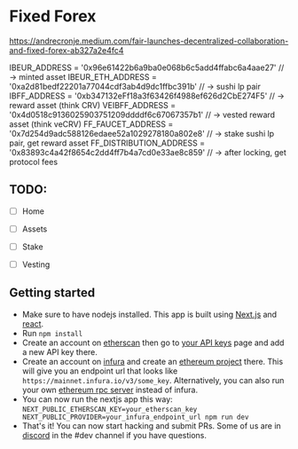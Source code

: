 # Fixed Forex
https://andrecronje.medium.com/fair-launches-decentralized-collaboration-and-fixed-forex-ab327a2e4fc4

IBEUR_ADDRESS = '0x96e61422b6a9ba0e068b6c5add4ffabc6a4aae27'             // -> minted asset
IBEUR_ETH_ADDRESS = '0xa2d81bedf22201a77044cdf3ab4d9dc1ffbc391b'         // -> sushi lp pair
IBFF_ADDRESS = '0xb347132eFf18a3f63426f4988ef626d2CbE274F5'              // -> reward asset (think CRV)
VEIBFF_ADDRESS = '0x4d0518c9136025903751209ddddf6c67067357b1'            // -> vested reward asset  (think veCRV)
FF_FAUCET_ADDRESS = '0x7d254d9adc588126edaee52a1029278180a802e8'         // -> stake sushi lp pair, get reward asset
FF_DISTRIBUTION_ADDRESS = '0x83893c4a42f8654c2dd4ff7b4a7cd0e33ae8c859'   // -> after locking, get protocol fees

## TODO:
- [ ] Home
- [ ] Assets
- [ ] Stake
- [ ] Vesting



## Getting started
- Make sure to have nodejs installed. This app is built using [Next.js](https://nextjs.org/learn/basics/create-nextjs-app) and [react](https://reactjs.org/docs/getting-started.html).
- Run `npm install`
- Create an account on [etherscan](https://etherscan.io/) then go to [your API keys](https://etherscan.io/myapikey) page and add a new API key there.
- Create an account on [infura](https://infura.io/dashboard) and create an [ethereum project](https://infura.io/dashboard/ethereum) there. This will give you an endpoint url that looks like `https://mainnet.infura.io/v3/some_key`. Alternatively, you can also run your own [ethereum rpc server](https://geth.ethereum.org/docs/rpc/server) instead of infura.
- You can now run the nextjs app this way: `NEXT_PUBLIC_ETHERSCAN_KEY=your_etherscan_key NEXT_PUBLIC_PROVIDER=your_infura_endpoint_url npm run dev`
- That's it! You can now start hacking and submit PRs. Some of us are in [discord](http://discord.yearn.finance/) in the #dev channel if you have questions.
